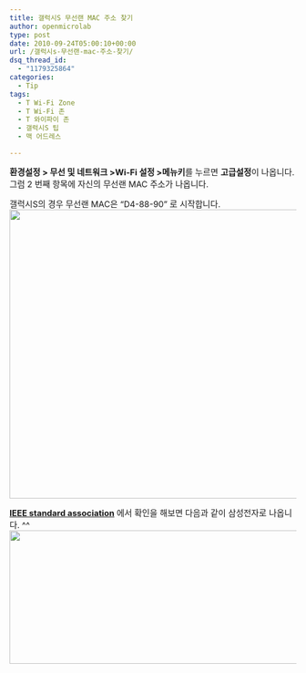 ```yaml
---
title: 갤럭시S 무선랜 MAC 주소 찾기
author: openmicrolab
type: post
date: 2010-09-24T05:00:10+00:00
url: /갤럭시s-무선랜-mac-주소-찾기/
dsq_thread_id:
  - "1179325864"
categories:
  - Tip
tags:
  - T Wi-Fi Zone
  - T Wi-Fi 존
  - T 와이파이 존
  - 갤럭시S 팁
  - 맥 어드레스

---
```

<span style="font-size: 11pt; "><b>환경설정 > 무선 및 네트워크 >Wi-Fi 설정 >메뉴키</b>를 누르면 <b>고급설정</b>이 나옵니다. 그럼 2 번째 항목에 자신의 무선랜 MAC 주소가 나옵니다.&nbsp;</span>

<div>
  <span style="font-size: 11pt; ">갤럭시S의 경우 무선랜 MAC은 &#8220;D4-88-90&#8221; 로 시작합니다.</span>
</div>

<div>
</div>

<div>
  <span style="font-size: 11pt; "><img loading="lazy" src="/images/1/cfile5.uf.132D540F4C9C2FC23FB3A3.jpg" class="aligncenter" width="680" height="507" alt="" filename="MAC_1.jpg" filemime="image/jpeg" /></span></p> 
  
  <div id="__KO_DIC_LAYER__" style="padding-top: 0px; padding-right: 0px; padding-bottom: 0px; padding-left: 0px; position: fixed; z-index: 1e+009; overflow-x: hidden; overflow-y: hidden; border-top-width: 2px; border-right-width: 2px; border-bottom-width: 2px; border-left-width: 2px; border-top-style: solid; border-right-style: solid; border-bottom-style: solid; border-left-style: solid; border-top-color: rgb(51, 51, 119); border-right-color: rgb(51, 51, 119); border-bottom-color: rgb(51, 51, 119); border-left-color: rgb(51, 51, 119); display: none; ">
  </div>
  
  <div>
    <a href="http://standards.ieee.org/regauth/oui/index.shtml" target="_blank" title="[http://standards.ieee.org/regauth/oui/index.shtml]로 이동합니다."><span style="font-size: 11pt; "><b>IEEE standard association</b></span></a><span style="font-size: 11pt; ">&nbsp;</span><span style="font-size: 11pt; ">에서 확인을 해보면 다음과 같이 삼성전자로 나옵니다. ^^</span>
  </div>
  
  <div>
    <span style="font-size: 11pt; "><img loading="lazy" src="/images/1/cfile2.uf.17017E0C4C9C2FDF76A903.jpg" class="aligncenter" width="680" height="234" alt="" filename="MAC_0.jpg" filemime="image/jpeg" /></span>
  </div>
  
  <div>
  </div>
</div>